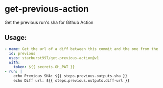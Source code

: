 # get-previous-action
Get the previous run's sha for Github Action

## Usage:

```yml
- name: Get the url of a diff between this commit and the one from the previous run
  id: previous
  uses: starburst997/get-previous-action@v1
  with:
    token: ${{ secrets.GH_PAT }}
- run: |
    echo Previous SHA: ${{ steps.previous.outputs.sha }}
    echo Diff url: ${{ steps.previous.outputs.diff-url }}
```